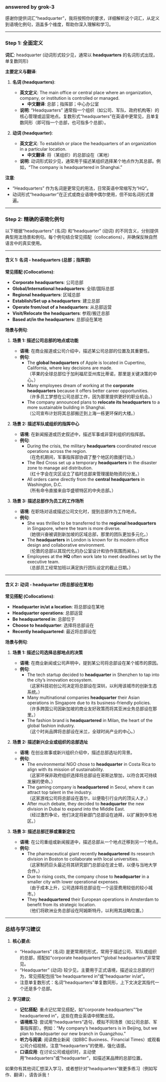 ### answered by grok-3
感谢你提供词汇“headquarter”，我将按照你的要求，详细解析这个词汇，从定义到语境化例句，涵盖多个维度，帮助你深入理解和学习。

---

### Step 1: 全面定义

**词汇**: headquarter (动词形式较少见，通常以 **headquarters** 的名词形式出现，单复数同形)

**主要定义与翻译**:
1. **名词 (headquarters)**:  
   - **英文定义**: The main office or central place where an organization, company, or institution is controlled or managed.  
     - **中文翻译**: 总部；指挥部；中心办公室  
   - **说明**: “Headquarters” 通常指一个组织（如公司、军队、政府机构等）的核心管理或运营地点。复数形式“headquarters”在英语中更常见，且单复数同形（即可指一个总部，也可指多个总部）。

2. **动词 (headquarter)**:  
   - **英文定义**: To establish or place the headquarters of an organization in a particular location.  
     - **中文翻译**: 将（某组织）的总部设在（某地）  
   - **说明**: 动词形式较少见，通常用于描述某组织选择某个地点作为其总部。例如，“The company is headquartered in Shanghai.”

**注意**:
- “Headquarters” 作为名词是更常见的用法，日常英语中常缩写为“HQ”。
- 动词形式“headquarter”在正式或商业语境中偶尔使用，但不如名词形式普遍。

---

### Step 2: 精确的语境化例句

以下根据“headquarters” (名词) 和“headquarter” (动词) 的不同含义，分别提供典型用法场景和例句。每个例句结合常见搭配（collocations），并确保反映自然语言中的真实使用。

---

#### 含义 1: 名词 - headquarters (总部；指挥部)

**常见搭配 (Collocations)**:
- **Corporate headquarters**: 公司总部
- **Global/International headquarters**: 全球/国际总部
- **Regional headquarters**: 区域总部
- **Establish/Set up a headquarters**: 建立总部
- **Operate from/out of a headquarters**: 从总部运营
- **Visit/Relocate the headquarters**: 参观/搬迁总部
- **Based at/in the headquarters**: 总部设在某地

**场景与例句**:

1. **场景 1: 描述公司总部的地点或功能**  
   - **语境**: 在商业报道或公司介绍中，描述某公司总部的位置及其重要性。  
   - **例句**:  
     - The **global headquarters** of Apple is located in Cupertino, California, where key decisions are made.  
       （苹果的全球总部位于加利福尼亚州库比蒂诺，那里是关键决策的中心。）  
     - Many employees dream of working at the **corporate headquarters** because it offers better career opportunities.  
       （许多员工梦想在公司总部工作，因为那里提供更好的职业机会。）  
     - The company announced plans to **relocate its headquarters** to a more sustainable building in Shanghai.  
       （公司宣布计划将其总部搬迁到上海一栋更环保的大楼。）  

2. **场景 2: 描述军队或组织的指挥中心**  
   - **语境**: 在新闻报道或历史叙述中，描述军事或非营利组织的指挥部。  
   - **例句**:  
     - During the crisis, the military **headquarters** coordinated rescue operations across the region.  
       （在危机期间，军事指挥部协调了整个地区的救援行动。）  
     - The Red Cross set up a temporary **headquarters** in the disaster zone to manage aid distribution.  
       （红十字会在灾区设立了临时总部来管理援助物资的分发。）  
     - All orders came directly from the **central headquarters** in Washington, D.C.  
       （所有命令直接来自华盛顿特区的中央总部。）  

3. **场景 3: 描述总部作为员工的工作场所**  
   - **语境**: 在职场对话或描述公司文化时，提到总部作为工作地点。  
   - **例句**:  
     - She was thrilled to be transferred to the **regional headquarters** in Singapore, where the team is more diverse.  
       （她很兴奋被调到新加坡的区域总部，那里的团队更加多元化。）  
     - The **headquarters** in London is known for its modern office design and collaborative environment.  
       （伦敦的总部以其现代化的办公室设计和协作氛围而闻名。）  
     - Employees at the **HQ** often work late to meet deadlines set by the executive team.  
       （总部员工经常加班以满足执行团队设定的截止日期。）  

---

#### 含义 2: 动词 - headquarter (将总部设在某地)

**常见搭配 (Collocations)**:
- **Headquarter in/at a location**: 将总部设在某地
- **Headquarter operations**: 总部运营
- **Be headquartered in**: 总部位于
- **Choose to headquarter**: 选择将总部设在
- **Recently headquartered**: 最近将总部设在

**场景与例句**:

1. **场景 1: 描述公司选择总部地点的决策**  
   - **语境**: 在商业新闻或公司声明中，提到某公司将总部设在某个城市的原因。  
   - **例句**:  
     - The tech startup decided to **headquarter** in Shenzhen to tap into the city’s innovation ecosystem.  
       （这家科技初创公司决定将总部设在深圳，以利用该城市的创新生态系统。）  
     - Many multinational companies **headquarter** their Asian operations in Singapore due to its business-friendly policies.  
       （许多跨国公司因新加坡的商业友好政策而将其亚洲业务总部设在那里。）  
     - The fashion brand is **headquartered** in Milan, the heart of the global fashion industry.  
       （这个时尚品牌将总部设在米兰，全球时尚产业的中心。）  

2. **场景 2: 描述新兴企业或组织的总部选址**  
   - **语境**: 在创业故事或新兴组织介绍中，描述总部选址的背景。  
   - **例句**:  
     - The environmental NGO chose to **headquarter** in Costa Rica to align with its mission of sustainability.  
       （这家环保非政府组织选择将总部设在哥斯达黎加，以符合其可持续发展的使命。）  
     - The gaming company is **headquartered** in Seoul, where it can attract top talent in the industry.  
       （这家游戏公司将总部设在首尔，以便吸引行业内的顶尖人才。）  
     - After much debate, they decided to **headquarter** the new division in Dubai to expand into the Middle East.  
       （经过激烈争论，他们决定将新部门总部设在迪拜，以扩展到中东地区。）  

3. **场景 3: 描述总部迁移或重新定位**  
   - **语境**: 在公司重组或新闻报道中，描述总部从一个地点迁移到另一个地点。  
   - **例句**:  
     - The pharmaceutical giant recently **headquartered** its research division in Boston to collaborate with local universities.  
       （这家制药巨头最近将其研究部门总部设在波士顿，以便与当地大学合作。）  
     - Due to rising costs, the company chose to **headquarter** in a smaller city with lower operational expenses.  
       （由于成本上升，公司选择将总部设在一个运营费用较低的较小城市。）  
     - They **headquartered** their European operations in Amsterdam to benefit from its strategic location.  
       （他们将欧洲业务总部设在阿姆斯特丹，以利用其战略位置。）  

---

### 总结与学习建议

1. **核心要点**:
   - “Headquarters” (名词) 是更常用的形式，常用于描述公司、军队或组织的总部，搭配如“corporate headquarters”“global headquarters”非常常见。
   - “Headquarter” (动词) 较少见，主要用于正式语境，描述设立总部的行为，常见搭配包括“be headquartered in”或“headquarter in/at”。
   - 注意单复数形式：名词“headquarters”单复数同形，上下文决定其指代一个还是多个总部。

2. **学习建议**:
   - **记忆搭配**: 重点记忆常见搭配，如“corporate headquarters”“be headquartered in”，这些在商业英语中频繁出现。
   - **语境练习**: 尝试用“headquarters”造句，模拟不同场景（如公司总部、军事指挥部）。例如：“My company’s headquarters is in Beijing, but we plan to headquarter our new branch in Guangzhou.”
   - **听力与阅读**: 阅读商业新闻（如BBC Business、Financial Times）或观看公司介绍视频，注意“headquarters”的使用，强化语感。
   - **口语应用**: 在讨论公司或组织时，主动使用“headquarters”或“headquarter”，如描述某品牌的总部位置。

如果你有其他词汇想深入学习，或者想针对“headquarters”做更多练习（例如写作、翻译），请告诉我！